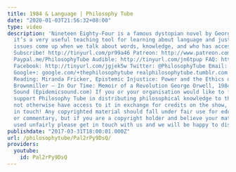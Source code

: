 ```yaml
---
title: 1984 & Language | Philosophy Tube
date: "2020-01-03T21:56:32+08:00"
type: video
description: 'Nineteen Eighty-Four is a famous dystopian novel by George Orwell, and
  it’s a very useful teaching tool for learning about language and justice. What moral
  issues come up when we talk about words, knowledge, and who has access to them?
  Subscribe! http://tinyurl.com/pr99a46 Patreon: http://www.patreon.com/PhilosophyTube
  Paypal.me/PhilosophyTube Audible: http://tinyurl.com/jn6tpup FAQ: http://tinyurl.com/j8bo4gb
  Facebook: http://tinyurl.com/jgjek5w Twitter: @PhilosophyTube Email: ollysphilosophychannel@gmail.com
  Google+: google.com/+thephilosophytube realphilosophytube.tumblr.com Recommended
  Reading: Miranda Fricker, Epistemic Injustice: Power and the Ethics of Knowing Susan
  Brownmiller – In Our Time: Memoir of a Revolution George Orwell, 1984 Music by Epidemic
  Sound (Epidemicsound.com) If you or your organisation would like to financially
  support Philosophy Tube in distributing philosophical knowledge to those who might
  not otherwise have access to it in exchange for credits on the show, please get
  in touch! Any copyrighted material should fall under fair use for educational purposes
  or commentary, but if you are a copyright holder and believe your material has been
  used unfairly please get in touch with us and we will be happy to discuss it.'
publishdate: "2017-03-31T18:00:01.000Z"
url: /philosophytube/Pal2rPy9DsQ/
providers:
  youtube:
    id: Pal2rPy9DsQ
---
```

